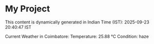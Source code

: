 # My Project

This content is dynamically generated in Indian Time (IST): 2025-09-23 20:40:47 IST


Current Weather in Coimbatore:
Temperature: 25.88 °C
Condition: haze
